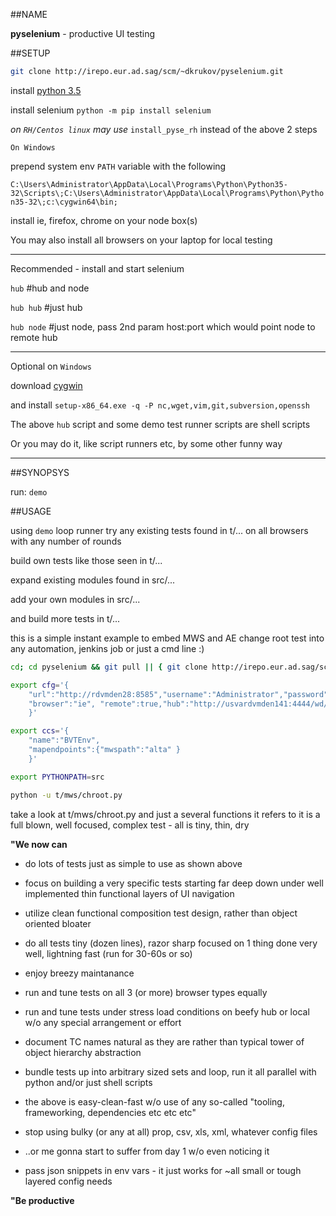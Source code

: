 ##NAME

**pyselenium** - productive UI testing

##SETUP

```sh 
git clone http://irepo.eur.ad.sag/scm/~dkrukov/pyselenium.git
```
install [python 3.5](https://www.python.org/downloads)

install selenium `python -m pip install selenium`

_on `RH/Centos linux` may use_ `install_pyse_rh` instead of the above 2 steps

`On Windows`

prepend system env `PATH` variable with the following

`C:\Users\Administrator\AppData\Local\Programs\Python\Python35-32\Scripts\;C:\Users\Administrator\AppData\Local\Programs\Python\Python35-32\;c:\cygwin64\bin;`

install ie, firefox, chrome on your node box(s)

You may also install all browsers on your laptop for local testing

---

Recommended - install and start selenium

`hub`		#hub and node

`hub hub`	#just hub

`hub node`	#just node, pass 2nd param host:port which would point node to remote hub

---

Optional on `Windows`

download [cygwin](http://cygwin.com/setup-x86_64.exe)

and install `setup-x86_64.exe -q -P nc,wget,vim,git,subversion,openssh` 

The above `hub` script and some demo test runner scripts are shell scripts

Or you may do it, like script runners etc, by some other funny way

---

##SYNOPSYS

run: `demo`

##USAGE

using `demo` loop runner try any existing tests found in t/... on all browsers with any number of rounds

build own tests like those seen in t/...

expand existing modules found in src/...

add your own modules in src/...

and build more tests in t/...


this is a simple instant example to embed MWS and AE change root test into any automation, jenkins job or just a cmd line :)

```bash
cd; cd pyselenium && git pull || { git clone http://irepo.eur.ad.sag/scm/~dkrukov/pyselenium.git && cd pyselenium; } 

export cfg='{  
	"url":"http://rdvmden28:8585","username":"Administrator","password":"manage",
	"browser":"ie", "remote":true,"hub":"http://usvardvmden141:4444/wd/hub","wait":10
    }'

export ccs='{
	"name":"BVTEnv",
	"mapendpoints":{"mwspath":"alta" }
    }'

export PYTHONPATH=src

python -u t/mws/chroot.py

```

take a look at t/mws/chroot.py and just a several functions it refers to
it is a full blown, well focused, complex test - all is tiny, thin, dry

**"We now can**


- do lots of tests just as simple to use as shown above

- focus on building a very specific tests starting far deep down under well implemented thin functional layers of UI navigation

- utilize clean functional composition test design, rather than object oriented bloater

- do all tests tiny (dozen lines), razor sharp focused on 1 thing done very well, lightning fast (run for 30-60s or so)

- enjoy breezy maintanance

- run and tune tests on all 3 (or more) browser types equally

- run and tune tests under stress load conditions on beefy hub or local w/o any special arrangement or effort

- document TC names natural as they are rather than typical tower of object hierarchy abstraction

- bundle tests up into arbitrary sized sets and loop, run it all parallel with python and/or just shell scripts

- the above is easy-clean-fast w/o use of any so-called "tooling, frameworking, dependencies etc etc etc"

- stop using bulky (or any at all) prop, csv, xls, xml, whatever config files

- ..or me gonna start to suffer from day 1 w/o even noticing it

- pass json snippets in env vars - it just works for ~all small or tough layered config needs


**"Be productive**


